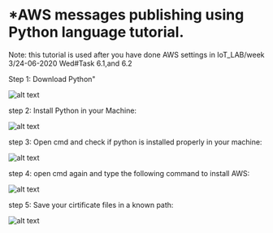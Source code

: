  # *AWS messages publishing using Python language tutorial. 
 
 Note: this tutorial is used after you have done AWS settings in IoT_LAB/week 3/24-06-2020 Wed#Task 6.1,and 6.2
 
 Step 1: Download Python"
 
 ![alt text](https://raw.githubusercontent.com/AI-MOO/IoT_LAB/master/week%203/24-06-2020%20Wed%23Task/Task6.0%20AWS%20and%20message%20publishing%20using%20Python/1.png )


step 2: Install Python in your Machine: 

![alt text](https://raw.githubusercontent.com/AI-MOO/IoT_LAB/master/week%203/24-06-2020%20Wed%23Task/Task6.0%20AWS%20and%20message%20publishing%20using%20Python/2.png)



step 3: Open cmd and check if python is installed properly in your machine: 

![alt text](https://raw.githubusercontent.com/AI-MOO/IoT_LAB/master/week%203/24-06-2020%20Wed%23Task/Task6.0%20AWS%20and%20message%20publishing%20using%20Python/3.png)

step 4: open cmd again and type the following command to install AWS:

![alt text](https://raw.githubusercontent.com/AI-MOO/IoT_LAB/master/week%203/24-06-2020%20Wed%23Task/Task6.0%20AWS%20and%20message%20publishing%20using%20Python/4.png)

step 5: Save your cirtificate files in a known path:  

![alt text](https://raw.githubusercontent.com/AI-MOO/IoT_LAB/master/week%203/24-06-2020%20Wed%23Task/Task6.0%20AWS%20and%20message%20publishing%20using%20Python/5.png)
